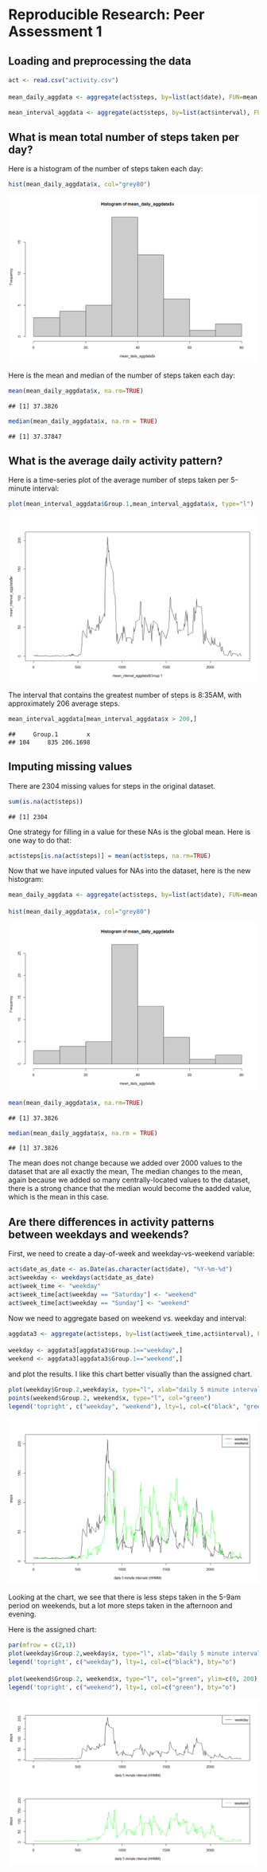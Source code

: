 # Reproducible Research: Peer Assessment 1


## Loading and preprocessing the data

```r
act <- read.csv("activity.csv")

mean_daily_aggdata <- aggregate(act$steps, by=list(act$date), FUN=mean, na.rm=TRUE)
```


```r
mean_interval_aggdata <- aggregate(act$steps, by=list(act$interval), FUN=mean, na.rm=TRUE)
```

## What is mean total number of steps taken per day?
Here is a histogram of the number of steps taken each day:

```r
hist(mean_daily_aggdata$x, col="grey80")
```

![](instructions_fig/unnamed-chunk-3-1.png) 

Here is the mean and median of the number of steps taken each day:

```r
mean(mean_daily_aggdata$x, na.rm=TRUE)
```

```
## [1] 37.3826
```

```r
median(mean_daily_aggdata$x, na.rm = TRUE)
```

```
## [1] 37.37847
```

## What is the average daily activity pattern?
Here is a time-series plot of the average number of steps taken per 5-minute interval:


```r
plot(mean_interval_aggdata$Group.1,mean_interval_aggdata$x, type="l")
```

![](instructions_fig/unnamed-chunk-5-1.png) 

The interval that contains the greatest number of steps is 8:35AM, with approximately 206 average steps.

```r
mean_interval_aggdata[mean_interval_aggdata$x > 200,]
```

```
##     Group.1        x
## 104     835 206.1698
```

## Imputing missing values
There are 2304 missing values for steps in the original dataset.


```r
sum(is.na(act$steps))
```

```
## [1] 2304
```

One strategy for filling in a value for these NAs is the global mean.  Here is one way to do that:

```r
act$steps[is.na(act$steps)] = mean(act$steps, na.rm=TRUE)
```

Now that we have inputed values for NAs into the dataset, here is the new histogram:

```r
mean_daily_aggdata <- aggregate(act$steps, by=list(act$date), FUN=mean, na.rm=TRUE)

hist(mean_daily_aggdata$x, col="grey80")
```

![](instructions_fig/unnamed-chunk-9-1.png) 

```r
mean(mean_daily_aggdata$x, na.rm=TRUE)
```

```
## [1] 37.3826
```

```r
median(mean_daily_aggdata$x, na.rm = TRUE)
```

```
## [1] 37.3826
```

The mean does not change because we added over 2000 values to the dataset that are all exactly the mean,  The median changes to the mean, again because we added so many centrally-located values to the dataset, there is a strong chance that the median would become the aadded value, which is the mean in this case.


## Are there differences in activity patterns between weekdays and weekends?

First, we need to create a day-of-week and weekday-vs-weekend variable:


```r
act$date_as_date <- as.Date(as.character(act$date), "%Y-%m-%d")
act$weekday <- weekdays(act$date_as_date)
act$week_time <- "weekday"
act$week_time[act$weekday == "Saturday"] <- "weekend"
act$week_time[act$weekday == "Sunday"] <- "weekend"
```

Now we need to aggregate based on weekend vs. weekday and interval:

```r
aggdata3 <- aggregate(act$steps, by=list(act$week_time,act$interval), FUN=mean, na.rm=TRUE)

weekday <- aggdata3[aggdata3$Group.1=="weekday",]
weekend <- aggdata3[aggdata3$Group.1=="weekend",]
```

and plot the results.  I like this chart better visually than the assigned chart.


```r
plot(weekday$Group.2,weekday$x, type="l", xlab="daily 5 minute intervals (HHMM)", ylab="steps")
points(weekend$Group.2, weekend$x, type="l", col="green")
legend('topright', c("weekday", "weekend"), lty=1, col=c("black", "green"), bty="o")
```

![](instructions_fig/unnamed-chunk-12-1.png) 

Looking at the chart, we see that there is less steps taken in the 5-9am period on weekends, but a lot more steps taken in the afternoon and evening.

Here is the assigned chart:

```r
par(mfrow = c(2,1))
plot(weekday$Group.2,weekday$x, type="l", xlab="daily 5 minute interval (HHMM)", ylab="steps")
legend('topright', c("weekday"), lty=1, col=c("black"), bty="o")

plot(weekend$Group.2, weekend$x, type="l", col="green", ylim=c(0, 200), xlab="daily 5 minute interval (HHMM)", ylab="steps")
legend('topright', c("weekend"), lty=1, col=c("green"), bty="o")
```

![](instructions_fig/unnamed-chunk-13-1.png) 
